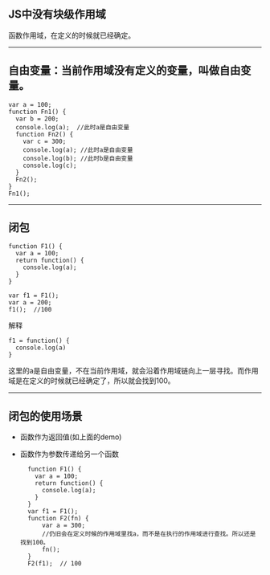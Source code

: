 ## JS中没有块级作用域
函数作用域，在定义的时候就已经确定。

- - -
## 自由变量：当前作用域没有定义的变量，叫做自由变量。

    var a = 100;
    function Fn1() {
      var b = 200;
      console.log(a);  //此时a是自由变量
      function Fn2() {
        var c = 300;
        console.log(a); //此时a是自由变量
        console.log(b); //此时b是自由变量
        console.log(c); 
      }
      Fn2();
    }
    Fn1();


- - -
## 闭包
    function F1() {
      var a = 100;
      return function() {
        console.log(a);
      }
    }

    var f1 = F1();
    var a = 200;
    f1();  //100

解释

    f1 = function() {
      console.log(a)
    }

这里的a是自由变量，不在当前作用域，就会沿着作用域链向上一层寻找。而作用域是在定义的时候就已经确定了，所以就会找到100。

- - -
## 闭包的使用场景
- 函数作为返回值(如上面的demo)
- 函数作为参数传递给另一个函数

        function F1() {
          var a = 100;
          return function() {
            console.log(a);
          }
        }
        var f1 = F1();
        function F2(fn) {
            var a = 300;
            //仍旧会在定义时候的作用域里找a，而不是在执行的作用域进行查找。所以还是找到100。
            fn();  
        }
        F2(f1);  // 100



















